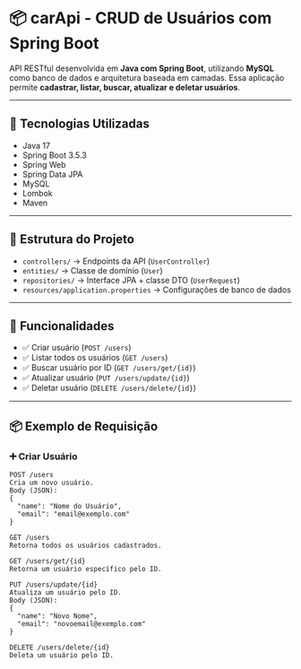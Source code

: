 # 📦 carApi - CRUD de Usuários com Spring Boot

API RESTful desenvolvida em **Java com Spring Boot**, utilizando **MySQL** como banco de dados e arquitetura baseada em camadas. Essa aplicação permite **cadastrar, listar, buscar, atualizar e deletar usuários**.

---

## 🚀 Tecnologias Utilizadas

- Java 17
- Spring Boot 3.5.3
- Spring Web
- Spring Data JPA
- MySQL
- Lombok
- Maven

---

## 🧱 Estrutura do Projeto

- `controllers/` → Endpoints da API (`UserController`)
- `entities/` → Classe de domínio (`User`)
- `repositories/` → Interface JPA + classe DTO (`UserRequest`)
- `resources/application.properties` → Configurações de banco de dados

---

## 📌 Funcionalidades

- ✅ Criar usuário (`POST /users`)
- ✅ Listar todos os usuários (`GET /users`)
- ✅ Buscar usuário por ID (`GET /users/get/{id}`)
- ✅ Atualizar usuário (`PUT /users/update/{id}`)
- ✅ Deletar usuário (`DELETE /users/delete/{id}`)

---

## 📦 Exemplo de Requisição

### ➕ Criar Usuário
```http
POST /users
Cria um novo usuário.
Body (JSON):
{
  "name": "Nome do Usuário",
  "email": "email@exemplo.com"
}

GET /users
Retorna todos os usuários cadastrados.

GET /users/get/{id}
Retorna um usuário específico pelo ID.

PUT /users/update/{id}
Atualiza um usuário pelo ID.
Body (JSON):
{
  "name": "Novo Nome",
  "email": "novoemail@exemplo.com"
}

DELETE /users/delete/{id}
Deleta um usuário pelo ID.
